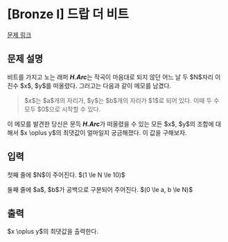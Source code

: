 # [Bronze I] 드랍 더 비트

[문제 링크](https://www.acmicpc.net/problem/32343) 

## 문제 설명

<p>비트를 가지고 노는 래퍼 <em><strong>H.Arc</strong></em>는 작곡이 마음대로 되지 않던 어느 날 두 $N$자리 이진수 $x$, $y$를 떠올렸다. 그러고는 다음과 같이 메모를 남겼다.</p>

<blockquote>
<p>$x$는 $a$개의 자리가, $y$는 $b$개의 자리가 $1$로 되어 있다. 이때 두 수 모두 $0$으로 시작할 수 있다.</p>
</blockquote>

<p>이 메모를 발견한 당신은 문득 <em><strong>H.Arc</strong></em>가 떠올렸을 수 있는 모든 $x$, $y$의 조합에 대해서 $x \oplus y$의 최댓값이 얼마일지 궁금해졌다. 이 값을 구해보자.</p>

## 입력 

 <p>첫째 줄에 $N$이 주어진다. $(1 \le N \le 10)$</p>

<p>둘째 줄에 $a$, $b$가 공백으로 구분되어 주어진다. $(0 \le a, b \le N)$</p>

## 출력 

 <p>$x \oplus y$의 최댓값을 출력한다.</p>

